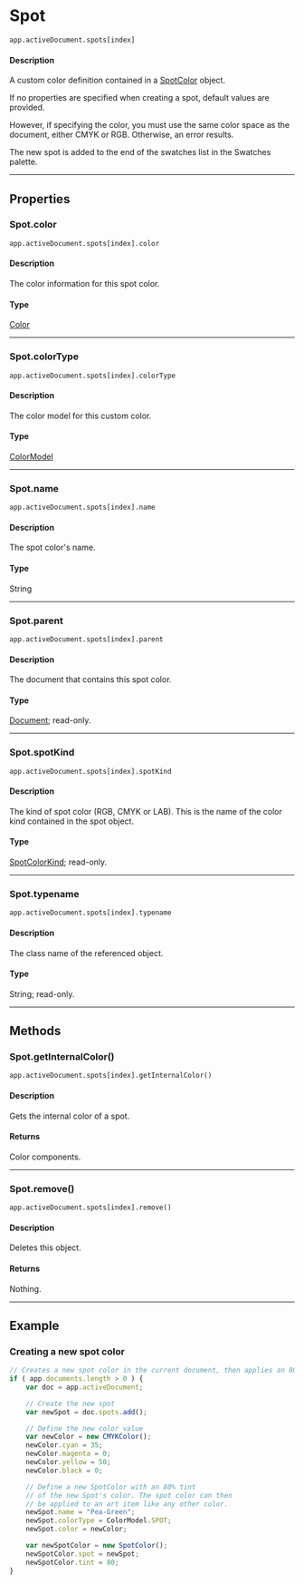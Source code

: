 # Spot

`app.activeDocument.spots[index]`

#### Description

A custom color definition contained in a [SpotColor](./SpotColor.md) object.

If no properties are specified when creating a spot, default values are provided.

However, if specifying the color, you must use the same color space as the document, either CMYK or RGB. Otherwise, an error results.

The new spot is added to the end of the swatches list in the Swatches palette.

---

## Properties

### Spot.color

`app.activeDocument.spots[index].color`

#### Description

The color information for this spot color.

#### Type

[Color](./Color.md)

---

### Spot.colorType

`app.activeDocument.spots[index].colorType`

#### Description

The color model for this custom color.

#### Type

[ColorModel](scripting-constants.md#colormodel)

---

### Spot.name

`app.activeDocument.spots[index].name`

#### Description

The spot color's name.

#### Type

String

---

### Spot.parent

`app.activeDocument.spots[index].parent`

#### Description

The document that contains this spot color.

#### Type

[Document](./Document.md); read-only.

---

### Spot.spotKind

`app.activeDocument.spots[index].spotKind`

#### Description

The kind of spot color (RGB, CMYK or LAB). This is the name of the color kind contained in the spot object.

#### Type

[SpotColorKind](scripting-constants.md#spotcolorkind); read-only.

---

### Spot.typename

`app.activeDocument.spots[index].typename`

#### Description

The class name of the referenced object.

#### Type

String; read-only.

---

## Methods

### Spot.getInternalColor()

`app.activeDocument.spots[index].getInternalColor()`

#### Description

Gets the internal color of a spot.

#### Returns

Color components.

---

### Spot.remove()

`app.activeDocument.spots[index].remove()`

#### Description

Deletes this object.

#### Returns

Nothing.

---

## Example

### Creating a new spot color

```javascript
// Creates a new spot color in the current document, then applies an 80% tint to the color
if ( app.documents.length > 0 ) {
    var doc = app.activeDocument;

    // Create the new spot
    var newSpot = doc.spots.add();

    // Define the new color value
    var newColor = new CMYKColor();
    newColor.cyan = 35;
    newColor.magenta = 0;
    newColor.yellow = 50;
    newColor.black = 0;

    // Define a new SpotColor with an 80% tint
    // of the new Spot's color. The spot color can then
    // be applied to an art item like any other color.
    newSpot.name = "Pea-Green";
    newSpot.colorType = ColorModel.SPOT;
    newSpot.color = newColor;

    var newSpotColor = new SpotColor();
    newSpotColor.spot = newSpot;
    newSpotColor.tint = 80;
}
```
